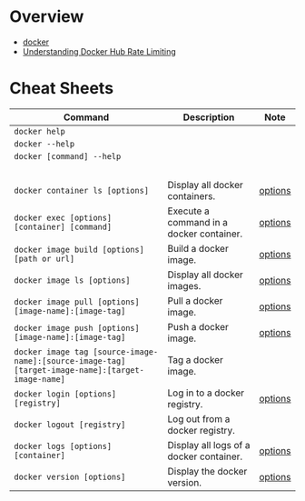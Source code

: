 # Overview

- [docker](https://www.docker.com/)
- [Understanding Docker Hub Rate Limiting](https://www.docker.com/increase-rate-limits)

# Cheat Sheets

| Command                                                                                           | Description                              | Note                                                                                  |
|---------------------------------------------------------------------------------------------------|------------------------------------------|---------------------------------------------------------------------------------------|
| `docker help`                                                                                     |                                          |                                                                                       |
| `docker --help`                                                                                   |                                          |                                                                                       |
| `docker [command] --help`                                                                         |                                          |                                                                                       |
| &nbsp;                                                                                            |                                          |                                                                                       |
| `docker container ls [options]`                                                                   | Display all docker containers.           | [options](https://docs.docker.com/engine/reference/commandline/container_ls/#options) |
| `docker exec [options] [container] [command]`                                                     | Execute a command in a docker container. | [options](https://docs.docker.com/engine/reference/commandline/exec/#options)         |
| `docker image build [options] [path or url]`                                                      | Build a docker image.                    | [options](https://docs.docker.com/engine/reference/commandline/image_build/#options)  |
| `docker image ls [options]`                                                                       | Display all docker images.               | [options](https://docs.docker.com/engine/reference/commandline/image_ls/#options)     |
| `docker image pull [options] [image-name]:[image-tag]`                                            | Pull a docker image.                     | [options](https://docs.docker.com/engine/reference/commandline/image_pull/#options)   |
| `docker image push [options] [image-name]:[image-tag]`                                            | Push a docker image.                     | [options](https://docs.docker.com/engine/reference/commandline/image_push/#options)   |
| `docker image tag [source-image-name]:[source-image-tag] [target-image-name]:[target-image-name]` | Tag a docker image.                      |                                                                                       |
| `docker login [options] [registry]`                                                               | Log in to a docker registry.             | [options](https://docs.docker.com/engine/reference/commandline/login/#options)        |
| `docker logout [registry]`                                                                        | Log out from a docker registry.          |                                                                                       |
| `docker logs [options] [container]`                                                               | Display all logs of a docker container.  | [options](https://docs.docker.com/engine/reference/commandline/logs/#options)         |
| `docker version [options]`                                                                        | Display the docker version.              | [options](https://docs.docker.com/engine/reference/commandline/version/#options)      |
